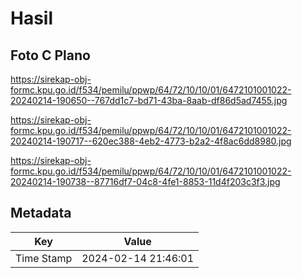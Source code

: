 # Hasil

## Foto C Plano

https://sirekap-obj-formc.kpu.go.id/f534/pemilu/ppwp/64/72/10/10/01/6472101001022-20240214-190650--767dd1c7-bd71-43ba-8aab-df86d5ad7455.jpg

https://sirekap-obj-formc.kpu.go.id/f534/pemilu/ppwp/64/72/10/10/01/6472101001022-20240214-190717--620ec388-4eb2-4773-b2a2-4f8ac6dd8980.jpg

https://sirekap-obj-formc.kpu.go.id/f534/pemilu/ppwp/64/72/10/10/01/6472101001022-20240214-190738--87716df7-04c8-4fe1-8853-11d4f203c3f3.jpg


## Metadata

| Key        | Value               |
| ---------- | ------------------- |
| Time Stamp | 2024-02-14 21:46:01 |



